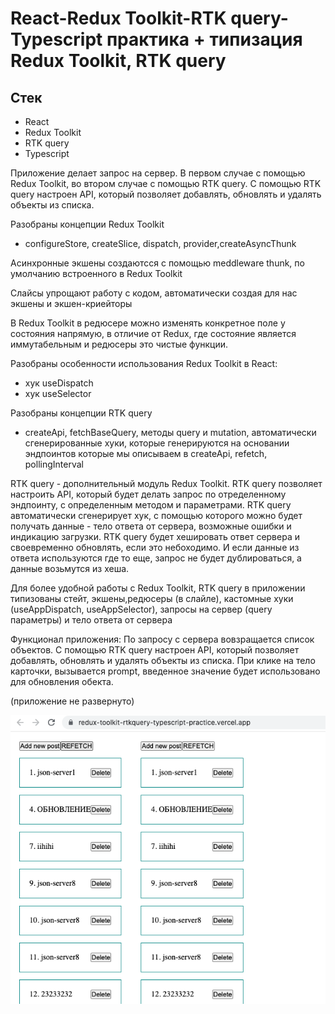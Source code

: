 # React-Redux Toolkit-RTK query-Typescript практика + типизация Redux Toolkit, RTK query

## Стек   

- React  
- Redux Toolkit  
- RTK query  
- Typescript  

Приложение делает запрос на сервер. В первом случае с помощью Redux Toolkit, во втором случае с помощью RTK query. С помощью RTK query настроен API, который позволяет добавлять, обновлять и удалять объекты из списка. 

Разобраны концепции Redux Toolkit  

- configureStore, createSlice, dispatch, provider,createAsyncThunk

Асинхронные экшены создаютсся с помощью meddleware thunk, по умолчанию встроенного в Redux Toolkit  

Слайсы упрощают работу с кодом, автоматически создая для нас экшены и экшен-криейторы

В Redux Toolkit в редюсере можно изменять конкретное поле у состояния напрямую, в отличие от Redux, где состояние является иммутабельным и редюсеры это чистые функции. 

Разобраны особенности использования Redux Toolkit в React:  

- хук useDispatch
- хук useSelector

Разобраны концепции RTK query    

- createApi, fetchBaseQuery, методы query и mutation, автоматически сгенерированные хуки, которые генерируются на основании эндпоинтов которые мы описываем в createApi, refetch, pollingInterval

RTK query - дополнительный модуль Redux Toolkit. RTK query позволяет настроить API, который будет делать запрос по отределенному эндпоинту, с определенным методом и параметрами. RTK query автоматически сгенерирует хук, с помощью которого можно будет получать данные - тело ответа от сервера, возможные ошибки и индикацию загрузки. RTK query будет хешировать ответ сервера и своевременно обновлять, если это небоходимо. И если данные из ответа используются где то еще, запрос не будет дублироваться, а данные возьмутся из хеша. 

Для более удобной работы с Redux Toolkit, RTK query в приложении типизованы стейт, экшены,редюсеры (в слайле), кастомные хуки (useAppDispatch, useAppSelector), запросы на сервер (query параметры) и тело ответа от сервера

Функционал приложения: По запросу с сервера вовзращается список объектов. С помощью RTK query настроен API, который позволяет добавлять, обновлять и удалять объекты из списка. При клике на тело карточки, вызывается prompt, введенное значение будет использовано для обновления обекта.  

(приложение не развернуто)

![Иллюстрация к проекту](https://github.com/wctnz/redux-toolkit-rtkquery-typescript-practice/raw/master/public/img1.png)

